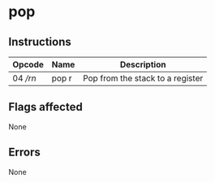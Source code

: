 # pop

## Instructions

| Opcode | Name | Description |
| --- | --- | --- |
| 04 _/rn_ | pop r | Pop from the stack to a register | 

## Flags affected
None

## Errors
None
